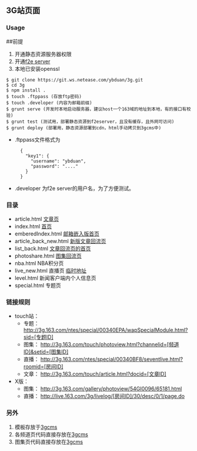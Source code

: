 ## 3G站页面

### Usage
##前提
1. 开通静态资源服务器权限
2. 开通[f2e server](http://f2e.developer.163.com/glli/f2e-server/index.html#10)
3. 本地已安装openssl

```
$ git clone https://git.ws.netease.com/ybduan/3g.git
$ cd 3g
$ npm install .
$ touch .ftppass (存放ftp密码)
$ touch .developer (内容为邮箱前缀)
$ grunt serve (开发时本地启动服务器，建议host一个163域的地址到本地，有的接口有校验)
$ grunt test (测试用，部署静态资源到f2eserver，且没有缓存，且外网可访问)
$ grunt deploy (部署用，静态资源部署到cdn，html手动拷贝到3gcms中)
```

* .ftppass文件格式为

  ```
    {
      "key1": {
        "username": "ybduan",
        "password": "...."
      }
    }
  ```

* .developer 为f2e server的用户名，为了方便测试。


### 目录
* article.html [文章页](http://3g.163.com/touch/article.html?from=index.yw&docid=ANV72N2G00963VRO)
* index.html [首页](http://3g.163.com/touch)
* emberedIndex.html [邮箱嵌入版首页](http://3g.163.com/ntes/special/0034073A/embered.html)
* article_back_new.html [新版文章回流页](http://3g.163.com/ntes/special/0034073A/wechat_article.html?docid=ALUNJTAK000853RO)
* list_back.html [文章回流页的首页](http://3g.163.com/ntes/special/0034073A/back_list.html?tab=headline)
* photoshare.html [图集回流页](http://3g.163.com/ntes/special/0034073A/photoshare.html?setid=63571)
* nba.html   NBA积分页
* live_new.html  直播页 [临时地址](http://f2e.developer.163.com/ybduan/test/live_new.html?roomid=63220)
* level.html 新闻客户端内个人信息页
* special.html 专题页

### 链接规则
* touch站：
  * 专题： http://3g.163.com/ntes/special/00340EPA/wapSpecialModule.html?sid=[专题ID]
  * 图集： http://3g.163.com/touch/photoview.html?channelid=[频道ID]&setid=[图集ID]
  * 直播： http://3g.163.com/ntes/special/00340BF8/seventlive.html?roomid=[房间ID]
  * 文章： http://3g.163.com/touch/article.html?docid=[文章ID]
* X版：
  * 图集： http://3g.163.com/gallery/photoview/54GI0096/65181.html 
  * 直播： http://live.163.com/3g/livelog/[房间ID]/30/desc/0/1/page.do

### 另外
1. 模板存放于[3gcms](https://3gcms.ws.netease.com/template/template.jsp?topicid=0034073A)
2. 各频道页代码直接存放在[3gcms](https://3gcms.ws.netease.com/template/template.jsp?topicid=003407PU)
3. 图集页代码直接存放在[3gcms](https://3gcms.ws.netease.com/template/model3g.jsp?topicid=0034073A&modelid=00343glargephoto_touch)







